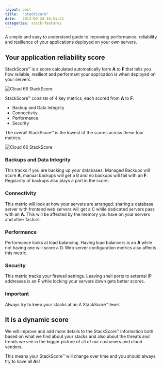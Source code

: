 ```yaml
---
layout: post
title:  "StackScore"
date:   2013-09-24 10:51:22
categories: stack-features
---
```


<p class="lead">A simple and easy to understand guide to improving performance, reliability and resilience of your applications deployed on your own servers.</p>

## Your application reliability score

StackScore&trade; is a score calculated automatically form <b>A</b> to <b>F</b> that tells you how reliable, resilient and performant your application is when deployed on your servers.

![Cloud 66 StackScore](http://cdn.cloud66.com.s3.amazonaws.com/images/help/stackscore_overal.png)

StackScore&trade; consists of 4 key metrics, each scored from <b>A</b> to <b>F</b>:
- Backup and Data Integrity
- Connectivity
- Performance
- Security

The overall StackScore&trade; is the lowest of the scores across these four metrics.

![Cloud 66 StackScore](http://cdn.cloud66.com.s3.amazonaws.com/images/help/stackscore_detail.png)

### Backups and Data Integrity
This tracks if you are backing up your databases. Managed Backups will score <b>A</b>, manual backups will get a B and no backups will fail with an <b>F</b>. Regularity of backups also plays a part in the score.

### Connectivity
This metric will look at how your servers are arranged: sharing a database server with frontend web servers will get a C while dedicated servers pass with an <b>A</b>. This will be affected by the memory you have on your servers and other factors.

### Performance
Performance looks at load balancing. Having load balancers is an <b>A</b> while not having one will score a D. Web server configuration metrics also affects this metric.

### Security
This metric tracks your firewall settings. Leaving shell ports to external IP addresses is an <b>F</b> while locking your servers down gets better scores.

<div class="notice">
		<h3>Important</h3>
		<p>Always try to keep your stacks at an A StackScore&trade; level.</p>
</div>

## It is a dynamic score

We will improve and add more details to the StackScore&trade; information both based on what we find about your stacks and also about the threats and trends we see in the bigger picture of all of our customers and cloud vendors.

This means your StackScore&trade; will change over time and you should always try to have all <b>A</b>s!
